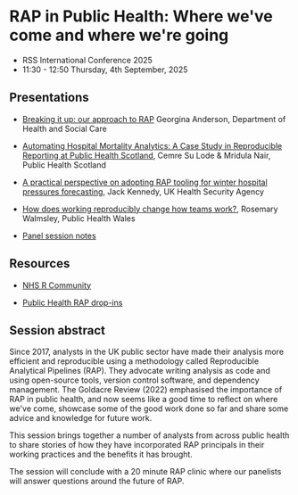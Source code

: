 
# RAP in Public Health: Where we've come and where we're going

- RSS International Conference 2025
- 11:30 - 12:50 Thursday, 4th September, 2025

## Presentations

- [Breaking it up: our approach to RAP](https://statsrhian.github.io/RSS-rap-in-public-health/Thursday-AM-Georgina-Anderson.pdf) Georgina Anderson, Department of Health and Social Care

- [Automating Hospital Mortality Analytics: A Case Study in Reproducible Reporting at Public Health Scotland](), Cemre Su Lode & Mridula Nair, Public Health Scotland

- [A practical perspective on adopting RAP tooling for winter hospital pressures forecasting](https://statsrhian.github.io/RSS-rap-in-public-health/rap-in-pancasts.pdf), Jack Kennedy, UK Health Security Agency

- [How does working reproducibly change how teams work?](https://statsrhian.github.io/RSS-rap-in-public-health/20250904_slides_reproducibility_teams_walmsley.pdf), Rosemary Walmsley, Public Health Wales

- [Panel session notes](https://github.com/statsrhian/RSS-rap-in-public-health/blob/main/panel-session.md)

## Resources

- [NHS R Community](https://nhsrcommunity.com/)

- [Public Health RAP drop-ins](https://github.com/The-Strategy-Unit/RAP_Drop_In)

## Session abstract

Since 2017, analysts in the UK public sector have made their analysis more efficient and reproducible using a methodology called Reproducible Analytical Pipelines (RAP). They advocate writing analysis as code and using open-source tools, version control software, and dependency management. The Goldacre Review (2022) emphasised the importance of RAP in public health, and now seems like a good time to reflect on where we've come, showcase some of the good work done so far and share some advice and knowledge for future work. 

This session brings together a number of analysts from across public health to share stories of how they have incorporated RAP principals in their working practices and the benefits it has brought. 

The session will conclude with a 20 minute RAP clinic where our panelists will answer questions around the future of RAP. 